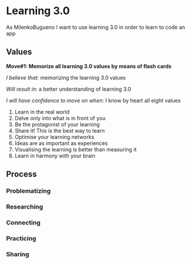 # Learning 3.0
As MilenkoBugueno I want to use learning 3.0 in order to learn to code an app

## Values
**Move#1: Memorize all learning 3.0 values by means of flash cards**

 *I believe that:* memorizing the learning 3.0 values
 
 *Will result in:* a better understanding of learning 3.0
 
 *I will have confidence to move on when:* I know by heart all eight values

 1. Learn in the real world
 2. Delve only into what is in front of you
 3. Be the protagonist of your learning
 4. Share it! This is the best way to learn
 5. Optimise your learning networks
 6. Ideas are as important as experiences
 7. Visualising the learning is better than measuring it
 8. Learn in harmony with your brain

## Process
### Problematizing

### Researching

### Connecting

### Practicing

### Sharing





